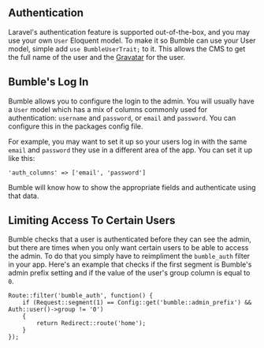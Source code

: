 ## Authentication

Laravel's authentication feature is supported out-of-the-box, and you may use your own ```User``` Eloquent model. To make it so Bumble can use your User model, simple add ```use BumbleUserTrait;``` to it. This allows the CMS to get the full name of the user and the [Gravatar](http://gravatar.com) for the user.

## Bumble's Log In

Bumble allows you to configure the login to the admin. You will usually have a `User` model which has a mix of columns commonly used for authentication: `username` and `password`, or `email` and `password`. You can configure this in the packages config file.

For example, you may want to set it up so your users log in with the same `email` and `password` they use in a different area of the app. You can set it up like this:

    'auth_columns' => ['email', 'password']

Bumble will know how to show the appropriate fields and authenticate using that data.

## Limiting Access To Certain Users

Bumble checks that a user is authenticated before they can see the admin, but there are times when you only want certain users to be able to access the admin. To do that you simply have to reimpliment the `bumble_auth` filter in your app. Here's an example that checks if the first segment is Bumble's admin prefix setting and if the value of the user's group column is equal to `0`.

    Route::filter('bumble_auth', function() {
        if (Request::segment(1) == Config::get('bumble::admin_prefix') && Auth::user()->group != '0')
        {
            return Redirect::route('home');
        }
    });